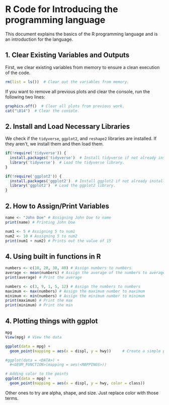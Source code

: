 # R Code for Introducing the programming language

This document explains the basics of the R programming language and is an introduction for the language.

## 1. Clear Existing Variables and Outputs

First, we clear existing variables from memory to ensure a clean execution of the code.

```r
rm(list = ls())  # Clear out the variables from memory.
```

If you want to remove all previous plots and clear the console, run the following two lines:

```r
graphics.off()  # Clear all plots from previous work.
cat("\014")  # Clear the console.
```

## 2. Install and Load Necessary Libraries

We check if the `tidyverse`, `ggplot2`, and `reshape2` libraries are installed. If they aren't, we install them and then load them.

```r
if(!require('tidyverse')) {
  install.packages('tidyverse')  # Install tidyverse if not already installed.
  library('tidyverse')  # Load the tidyverse library.
}

if(!require('ggplot2')) {
  install.packages('ggplot2')  # Install ggplot2 if not already installed.
  library('ggplot2')  # Load the ggplot2 library.
}
```

## 2. How to Assign/Print Variables

```r
name <- "John Doe" # Assigning John Doe to name
print(name) # Printing John Doe

num1 <- 5 # Assigning 5 to num1
num2 <- 10 # Assigning 5 to num2
print(num1 + num2) # Prints out the value of 15
```

## 4. Using built in functions in R

```r
numbers <- c(10, 20, 30, 40) # Assign numbers to numbers
average <- mean(numbers) # Assign the average of the numbers to average
print(average) # Print the average

numbers <- c(3, 9, 1, 5, 12) # Assign the numbers to numbers
maximum <- max(numbers) # Assign the maximum number to maximum
minimum <- min(numbers) # Assign the minimum number to minimum
print(maximum) # Print the max
print(minimum) # Print the min
```

## 4. Plotting things with ggplot

```r
mpg
View(mpg) # View the data

ggplot(data = mpg) +
  geom_point(mapping = aes(x = displ, y = hwy))     # Create a simple plot

#ggplot(data = <DATA>) +
  #<GEOM_FUNCTION>(mapping = aes(<MAPPINGS>))

# Adding color to the points
ggplot(data = mpg) +
  geom_point(mapping = aes(x = displ, y = hwy, color = class))
```

Other ones to try are alpha, shape, and size. Just replace color with those terms.